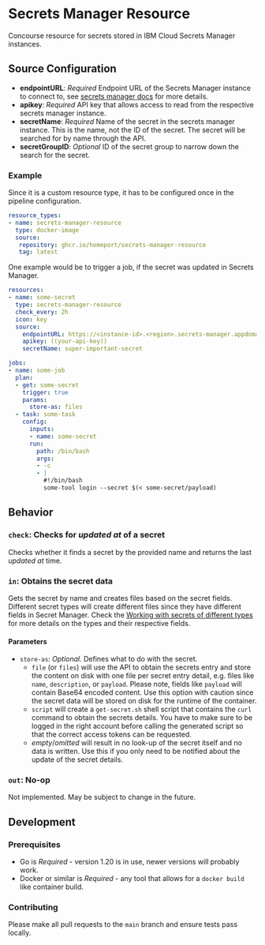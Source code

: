 # Secrets Manager Resource

Concourse resource for secrets stored in IBM Cloud Secrets Manager instances.

## Source Configuration

- **endpointURL**: _Required_ Endpoint URL of the Secrets Manager instance to connect to, see [secrets manager docs](https://cloud.ibm.com/apidocs/secrets-manager/secrets-manager-v2?code=go#endpoints) for more details.
- **apikey**: _Required_ API key that allows access to read from the respective secrets manager instance.
- **secretName**: _Required_ Name of the secret in the secrets manager instance. This is the name, not the ID of the secret. The secret will be searched for by name through the API.
- **secretGroupID**: _Optional_ ID of the secret group to narrow down the search for the secret.

### Example

Since it is a custom resource type, it has to be configured once in the pipeline configuration.

```yaml
resource_types:
- name: secrets-manager-resource
  type: docker-image
  source:
   repository: ghcr.io/homeport/secrets-manager-resource
   tag: latest
```

One example would be to trigger a job, if the secret was updated in Secrets Manager.

```yaml
resources:
- name: some-secret
  type: secrets-manager-resource
  check_every: 2h
  icon: key
  source:
    endpointURL: https://<instance-id>.<region>.secrets-manager.appdomain.cloud
    apikey: ((your-api-key))
    secretName: super-important-secret

jobs:
- name: some-job
  plan:
  - get: some-secret
    trigger: true
    params:
      store-as: files
  - task: some-task
    config:
      inputs:
      - name: some-secret
      run:
        path: /bin/bash
        args:
        - -c
        - |
          #!/bin/bash
          some-tool login --secret $(< some-secret/payload)
```

## Behavior

### `check`: Checks for _updated at_ of a secret

Checks whether it finds a secret by the provided name and returns the last _updated at_ time.

### `in`: Obtains the secret data

Gets the secret by name and creates files based on the secret fields. Different secret types will create different files since they have different fields in Secret Manager. Check the [Working with secrets of different types](https://cloud.ibm.com/docs/secrets-manager?topic=secrets-manager-what-is-secret#secret-types) for more details on the types and their respective fields.

#### Parameters

* `store-as`: *Optional.* Defines what to do with the secret.
  * `file` (or `files`) will use the API to obtain the secrets entry and store the content on disk with one file per secret entry detail, e.g. files like `name`, `description`, or `payload`. Please note, fields like `payload` will contain Base64 encoded content. Use this option with caution since the secret data will be stored on disk for the runtime of the container.
  * `script` will create a `get-secret.sh` shell script that contains the `curl` command to obtain the secrets details. You have to make sure to be logged in the right account before calling the generated script so that the correct access tokens can be requested.
  * _empty_/_omitted_ will result in no look-up of the secret itself and no data is written. Use this if you only need to be notified about the update of the secret details.

### `out`: No-op

Not implemented. May be subject to change in the future.

## Development

### Prerequisites

- Go is _Required_ - version 1.20 is in use, newer versions will probably work.
- Docker or similar is _Required_ - any tool that allows for a `docker build` like container build.

### Contributing

Please make all pull requests to the `main` branch and ensure tests pass locally.
